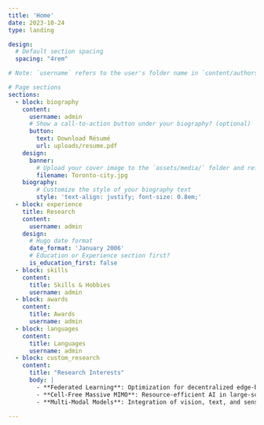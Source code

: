 ```yaml
---
title: 'Home'
date: 2023-10-24
type: landing

design:
  # Default section spacing
  spacing: "4rem"

# Note: `username` refers to the user's folder name in `content/authors/`

# Page sections
sections: 
  - block: biography
    content:
      username: admin
      # Show a call-to-action button under your biography? (optional)
      button:
        text: Download Résumé
        url: uploads/resume.pdf
    design:
      banner:
        # Upload your cover image to the `assets/media/` folder and reference it here
        filename: Toronto-city.jpg
    biography:
        # Customize the style of your biography text
        style: 'text-align: justify; font-size: 0.8em;'
  - block: experience
    title: Research
    content:
      username: admin
    design:
      # Hugo date format
      date_format: 'January 2006'
      # Education or Experience section first?
      is_education_first: false
  - block: skills
    content:
      title: Skills & Hobbies
      username: admin
  - block: awards
    content:
      title: Awards
      username: admin
  - block: languages
    content:
      title: Languages
      username: admin
  - block: custom_research
    content:
      title: "Research Interests"
      body: |
        - **Federated Learning**: Optimization for decentralized edge-based ML.
        - **Cell-Free Massive MIMO**: Resource-efficient AI in large-scale networks.
        - **Multi-Modal Models**: Integration of vision, text, and sensor data in wireless AI.

---
```

